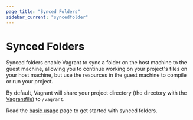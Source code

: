 ```yaml
---
page_title: "Synced Folders"
sidebar_current: "syncedfolder"
---
```


# Synced Folders

Synced folders enable Vagrant to sync a folder on the host machine to the
guest machine, allowing you to continue working on your project's files
on your host machine, but use the resources in the guest machine to
compile or run your project.

By default, Vagrant will share your project directory (the directory
with the [Vagrantfile](/v2/vagrantfile/index.html)) to `/vagrant`.

Read the [basic usage](/v2/synced-folders/basic_usage.html) page to get started
with synced folders.
